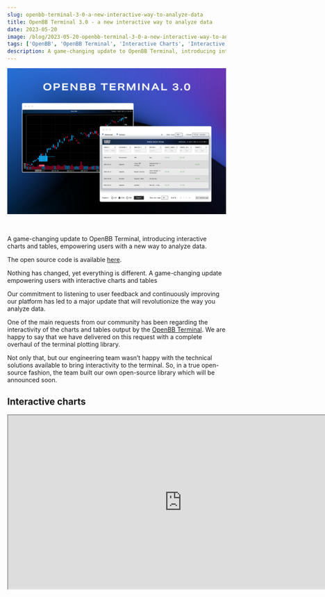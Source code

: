 ```yaml
---
slug: openbb-terminal-3-0-a-new-interactive-way-to-analyze-data
title: OpenBB Terminal 3.0 - a new interactive way to analyze data
date: 2023-05-20
image: /blog/2023-05-20-openbb-terminal-3-0-a-new-interactive-way-to-analyze-data.png
tags: ['OpenBB', 'OpenBB Terminal', 'Interactive Charts', 'Interactive Tables', 'Data Analysis', 'Open Source']
description: A game-changing update to OpenBB Terminal, introducing interactive charts and tables, empowering users with a new way to analyze data.
---
```


<p align="center">
    <img width="600" src="/blog/2023-05-20-openbb-terminal-3-0-a-new-interactive-way-to-analyze-data.png"/>
</p>

<br />

A game-changing update to OpenBB Terminal, introducing interactive charts and tables, empowering users with a new way to analyze data.

The open source code is available [here](https://github.com/openbb-finance/OpenBBTerminal).

<!-- truncate -->

<div style={{borderTop: '1px solid #0088CC', margin: '1.5em 0'}} />

Nothing has changed, yet everything is different. A game-changing update empowering users with interactive charts and tables

Our commitment to listening to user feedback and continuously improving our platform has led to a major update that will revolutionize the way you analyze data.

One of the main requests from our community has been regarding the interactivity of the charts and tables output by the [OpenBB Terminal](https://my.openbb.co/app/terminal). We are happy to say that we have delivered on this request with a complete overhaul of the terminal plotting library.

Not only that, but our engineering team wasn’t happy with the technical solutions available to bring interactivity to the terminal. So, in a true open-source fashion, the team built our own open-source library which will be announced soon.

## Interactive charts

<div className="flex place-items-center justify-center items-center rounded-sm mx-auto">
    <iframe
        src="https://www.youtube.com/embed/oAUK-kC0uv0?si=A_5ZxITto7ADgJ2V"
        width="800"
        height="400"
    />
</div>

<br />

One of the most significant additions in this update is the introduction of interactive charts. Gone are the days of static data representations.

With the OpenBB Terminal, you can now immerse yourself in a dynamic visual experience. Hover over specific data points to reveal detailed information, or effortlessly adjust the charts using intuitive pan and zoom capabilities. But that’s not all — our drawing tools and annotations allow you to highlight crucial data points and ranges, giving you complete control over your analysis.

Through our user interviews, we discovered that many users faced challenges when overlaying financial time series. Taking this into account, we’ve designed our new charting feature to make this process seamless. With the ability to easily overlay time series data and combine it with our powerful data exporting capabilities, OpenBB Terminal empowers you to perform in-depth analysis with unparalleled ease and precision.

## Interactive tables

<div className="flex place-items-center justify-center items-center rounded-sm mx-auto">
    <iframe
        src="https://www.youtube.com/embed/GNh7RQBHNUc?si=GKf7hYaR7VQKBLp-"
        width="800"
        height="400"
    />
</div>

<br />

We listened to our users’ concerns about readability when dealing with large tables, and we have addressed these challenges head-on. The OpenBB Terminal now boasts interactive tables that are as aesthetically pleasing as they are functional.

Leveraging our innovative open-source project, we have crafted a state-of-the-art table that is easy on the eyes and effortlessly responsive. Sorting, filtering, and manipulating table data has never been easier. This game-changing feature enables you to quickly and efficiently extract insights from vast amounts of data, enhancing your productivity and saving valuable time.

## New fixed income menu

<div className="flex place-items-center justify-center items-center rounded-sm mx-auto">
    <iframe
        src="https://www.youtube.com/embed/mLa4rcDfYTE?si=cQkz9BYJTCZ0cTwx"
        width="800"
        height="400"
    />
</div>

<br />

In addition to the remarkable advancements in interactivity, we have squashed bugs and introduced a new Fixed Income menu. This means you now have access to an even wider range of data to fuel your analysis. OpenBB Terminal ensures that you are equipped with the right tools to gain a competitive edge in your investment research.

## Wrap up - embrace the future of data analysis

We firmly believe that these new features will take your user experience to new heights and unlock a realm of possibilities for data analysis. Our dedicated team has poured countless hours into bringing these cutting-edge features to life, and we cannot wait to witness the impact they will have on your work.

To further amplify our commitment to open source, we will open source a powerful project that taps into web browser functionality from Python, opening up endless opportunities for developers and data enthusiasts.

We value your feedback and are eager to iterate on the OpenBB Terminal to ensure it meets your evolving needs. Reach out to us via email at hello@openbb.finance, Twitter, or Discord and let us know how we can enhance your experience further.

If you missed our exciting webinar unveiling these transformative features, fear not! We’ve got you covered. Watch the video below to catch up and witness firsthand the incredible new capabilities our team has unleashed.

<div className="flex place-items-center justify-center items-center rounded-sm mx-auto">
    <iframe
        src="https://www.youtube.com/embed/_4dQs_q_Jtk?si=1BRr1pF2SRrkC3lZ"
        width="800"
        height="400"
    />
</div>

<br />

Welcome to a new era of data analysis with OpenBB Terminal. Get ready to explore, discover, and gain a competitive edge like never before.

